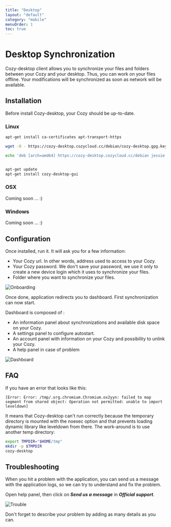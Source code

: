 ```yaml
---
title: "Desktop"
layout: "default"
category: "mobile"
menuOrder: 1
toc: true
---
```


# Desktop Synchronization

Cozy-desktop client allows you to synchronize your files and folders between your Cozy and your desktop. Thus, you can work on your files offline. Your modifications will be synchronized as soon as network will be available.

## Installation

Before install Cozy-desktop, your Cozy should be up-to-date.



### Linux
```bash
apt-get install ca-certificates apt-transport-https

wget -O - https://cozy-desktop.cozycloud.cc/debian/cozy-desktop.gpg.key 2>/dev/null | apt-key add -

echo 'deb [arch=amd64] https://cozy-desktop.cozycloud.cc/debian jessie cozy-desktop' > /etc/apt/sources.list.d/cozy.list


apt-get update
apt-get install cozy-desktop-gui
```

### OSX

Coming soon ... :)

### Windows

Coming soon ... :)


## Configuration

Once installed, run it. It will ask you for a few information:

* Your Cozy url. In other words, address used to access to your Cozy.
* Your Cozy password. We don't save your password, we use it only to create a new device login which it uses to synchronize your files.
* Folder where you want to synchronize your files.

![Onboarding](/assets/images/desktop/en_onboarding.png)

Once done, application redirects you to dashboard. First synchronization can now start.

Dashboard is composed of :

* An information panel about synchronizations and available disk space on your Cozy.
* A settings panel to configure autostart.
* An account panel with information on your Cozy and possibility to unlink your Cozy.
* A help panel in case of problem

![Dashboard](/assets/images/desktop/en_dashboard.png)


## FAQ

If you have an error that looks like this:

    [Error: Error: /tmp/.org.chromium.Chromium.ox2yyn: failed to map segment from shared object: Operation not permitted: unable to import leveldown]

It means that Cozy-desktop can't run correctly because the temporary directory is mounted with the noexec option and that prevents loading dynamic library like leveldown from there. The work-around is to use another temp directory:


```bash
export TMPDIR="$HOME/tmp"
mkdir -p $TMPDIR
cozy-desktop
```


##  Troubleshooting

When you hit a problem with the application, you can send us a message with the application logs, so we can try to understand and fix the problem.

Open help panel, then click on ***Send us a message*** in ***Official support***.

![Trouble](/assets/images/desktop/en_trouble.png)

Don't forget to describe your problem by adding as many details as you can.

